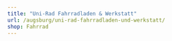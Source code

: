 ```yaml
---
title: "Uni-Rad Fahrradladen & Werkstatt"
url: /augsburg/uni-rad-fahrradladen-und-werkstatt/
shop: Fahrrad
---
```

